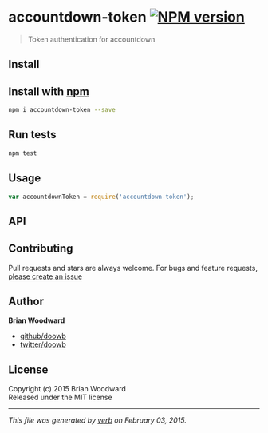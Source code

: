 # accountdown-token [![NPM version](https://badge.fury.io/js/accountdown-token.svg)](http://badge.fury.io/js/accountdown-token)

> Token authentication for accountdown

## Install
## Install with [npm](npmjs.org)

```bash
npm i accountdown-token --save
```

## Run tests

```bash
npm test
```

## Usage

```js
var accountdownToken = require('accountdown-token');
```

## API


## Contributing
Pull requests and stars are always welcome. For bugs and feature requests, [please create an issue](https://github.com/doowb/accountdown-token/issues)

## Author

**Brian Woodward**
 
+ [github/doowb](https://github.com/doowb)
+ [twitter/doowb](http://twitter.com/doowb) 

## License
Copyright (c) 2015 Brian Woodward  
Released under the MIT license

***

_This file was generated by [verb](https://github.com/assemble/verb) on February 03, 2015._